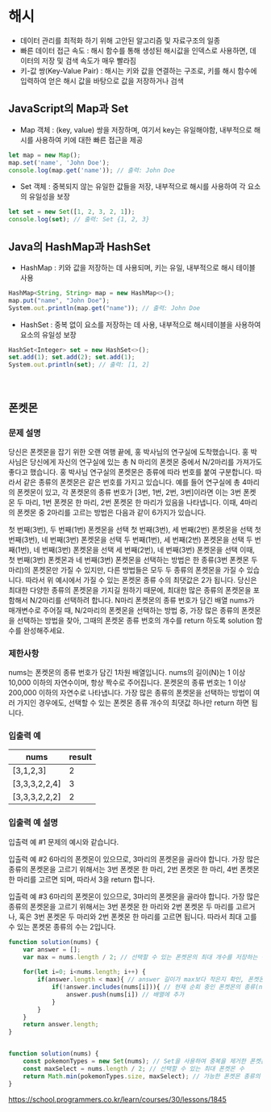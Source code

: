 # 해시
- 데이터 관리를 최적화 하기 위해 고안된 알고리즘 및 자료구조의 일종
- 빠른 데이터 접근 속도 : 해시 함수를 통해 생성된 해시값을 인덱스로 사용하면, 데이터의 저장 및 검색 속도가 매우 빨라짐
- 키-값 쌍(Key-Value Pair) : 해시는 키와 값을 연결하는 구조로, 키를 해시 함수에 입력하여 얻은 해시 값을 바탕으로 값을 저장하거나 검색

## JavaScript의 Map과 Set

- Map 객체 : (key, value) 쌍을 저장하며, 여기서 key는 유일해야함, 내부적으로 해시를 사용하여 키에 대한 빠른 접근을 제공
```jsx
let map = new Map();
map.set('name', 'John Doe');
console.log(map.get('name')); // 출력: John Doe
```

- Set 객체 : 중복되지 않는 유일한 값들을 저장, 내부적으로 해시를 사용하여 각 요소의 유일성을 보장
```jsx
let set = new Set([1, 2, 3, 2, 1]);
console.log(set); // 출력: Set {1, 2, 3}

```

## Java의 HashMap과 HashSet 

- HashMap : 키와 값을 저장하는 데 사용되며, 키는 유일, 내부적으로 해시 테이블 사용
```jsx
HashMap<String, String> map = new HashMap<>();
map.put("name", "John Doe");
System.out.println(map.get("name")); // 출력: John Doe

```

- HashSet : 중복 없이 요소를 저장하는 데 사용, 내부적으로 해시테이블을 사용하여 요소의 유일성 보장

```jsx
HashSet<Integer> set = new HashSet<>();
set.add(1); set.add(2); set.add(1);
System.out.println(set); // 출력: [1, 2]

```

</br>

## 폰켓몬

### 문제 설명
당신은 폰켓몬을 잡기 위한 오랜 여행 끝에, 홍 박사님의 연구실에 도착했습니다. 홍 박사님은 당신에게 자신의 연구실에 있는 총 N 마리의 폰켓몬 중에서 N/2마리를 가져가도 좋다고 했습니다.
홍 박사님 연구실의 폰켓몬은 종류에 따라 번호를 붙여 구분합니다. 따라서 같은 종류의 폰켓몬은 같은 번호를 가지고 있습니다. 예를 들어 연구실에 총 4마리의 폰켓몬이 있고, 각 폰켓몬의 종류 번호가 [3번, 1번, 2번, 3번]이라면 이는 3번 폰켓몬 두 마리, 1번 폰켓몬 한 마리, 2번 폰켓몬 한 마리가 있음을 나타냅니다. 이때, 4마리의 폰켓몬 중 2마리를 고르는 방법은 다음과 같이 6가지가 있습니다.

첫 번째(3번), 두 번째(1번) 폰켓몬을 선택
첫 번째(3번), 세 번째(2번) 폰켓몬을 선택
첫 번째(3번), 네 번째(3번) 폰켓몬을 선택
두 번째(1번), 세 번째(2번) 폰켓몬을 선택
두 번째(1번), 네 번째(3번) 폰켓몬을 선택
세 번째(2번), 네 번째(3번) 폰켓몬을 선택
이때, 첫 번째(3번) 폰켓몬과 네 번째(3번) 폰켓몬을 선택하는 방법은 한 종류(3번 폰켓몬 두 마리)의 폰켓몬만 가질 수 있지만, 다른 방법들은 모두 두 종류의 폰켓몬을 가질 수 있습니다. 따라서 위 예시에서 가질 수 있는 폰켓몬 종류 수의 최댓값은 2가 됩니다.
당신은 최대한 다양한 종류의 폰켓몬을 가지길 원하기 때문에, 최대한 많은 종류의 폰켓몬을 포함해서 N/2마리를 선택하려 합니다. N마리 폰켓몬의 종류 번호가 담긴 배열 nums가 매개변수로 주어질 때, N/2마리의 폰켓몬을 선택하는 방법 중, 가장 많은 종류의 폰켓몬을 선택하는 방법을 찾아, 그때의 폰켓몬 종류 번호의 개수를 return 하도록 solution 함수를 완성해주세요.

### 제한사항
nums는 폰켓몬의 종류 번호가 담긴 1차원 배열입니다.
nums의 길이(N)는 1 이상 10,000 이하의 자연수이며, 항상 짝수로 주어집니다.
폰켓몬의 종류 번호는 1 이상 200,000 이하의 자연수로 나타냅니다.
가장 많은 종류의 폰켓몬을 선택하는 방법이 여러 가지인 경우에도, 선택할 수 있는 폰켓몬 종류 개수의 최댓값 하나만 return 하면 됩니다.

### 입출력 예
|nums|	result|
|-|-|
|[3,1,2,3]	|2|
|[3,3,3,2,2,4]	|3|
|[3,3,3,2,2,2]	|2|


### 입출력 예 설명
입출력 예 #1
문제의 예시와 같습니다.

입출력 예 #2
6마리의 폰켓몬이 있으므로, 3마리의 폰켓몬을 골라야 합니다.
가장 많은 종류의 폰켓몬을 고르기 위해서는 3번 폰켓몬 한 마리, 2번 폰켓몬 한 마리, 4번 폰켓몬 한 마리를 고르면 되며, 따라서 3을 return 합니다.

입출력 예 #3
6마리의 폰켓몬이 있으므로, 3마리의 폰켓몬을 골라야 합니다.
가장 많은 종류의 폰켓몬을 고르기 위해서는 3번 폰켓몬 한 마리와 2번 폰켓몬 두 마리를 고르거나, 혹은 3번 폰켓몬 두 마리와 2번 폰켓몬 한 마리를 고르면 됩니다. 따라서 최대 고를 수 있는 폰켓몬 종류의 수는 2입니다.


```jsx
function solution(nums) {
    var answer = [];
    var max = nums.length / 2; // 선택할 수 있는 폰켓몬의 최대 개수를 저장하는 변수
    
    for(let i=0; i<nums.length; i++) {
        if(answer.length < max){ // answer 길이가 max보다 작은지 확인, 폰켓몬의 최대 개수를 초과하지 않는 조건 
            if(!answer.includes(nums[i])){ // 현재 순회 중인 폰켓몬의 종류(num[i])가 answer배열에 포함되어 있는지 확인
                answer.push(nums[i]) // 배열에 추가
            }
        }
    }
    return answer.length;
}


function solution(nums) {
    const pokemonTypes = new Set(nums); // Set을 사용하여 중복을 제거한 폰켓몬 종류 생성
    const maxSelect = nums.length / 2; // 선택할 수 있는 최대 폰켓몬 수
    return Math.min(pokemonTypes.size, maxSelect); // 가능한 폰켓몬 종류의 최댓값과 선택할 수 있는 최대 개수 중 더 작은 값을 반환
}
```

https://school.programmers.co.kr/learn/courses/30/lessons/1845





























